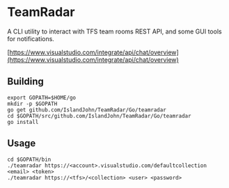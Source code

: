 # TeamRadar

A CLI utility to interact with TFS team rooms REST API, and some GUI tools for notifications.  

[https://www.visualstudio.com/integrate/api/chat/overview](https://www.visualstudio.com/integrate/api/chat/overview)

## Building

```
export GOPATH=$HOME/go
mkdir -p $GOPATH
go get github.com/IslandJohn/TeamRadar/Go/teamradar
cd $GOPATH/src/github.com/IslandJohn/TeamRadar/Go/teamradar
go install
```

## Usage 

```
cd $GOPATH/bin
./teamradar https://<account>.visualstudio.com/defaultcollection <email> <token>
./teamradar https://<tfs>/<collection> <user> <password>
```
